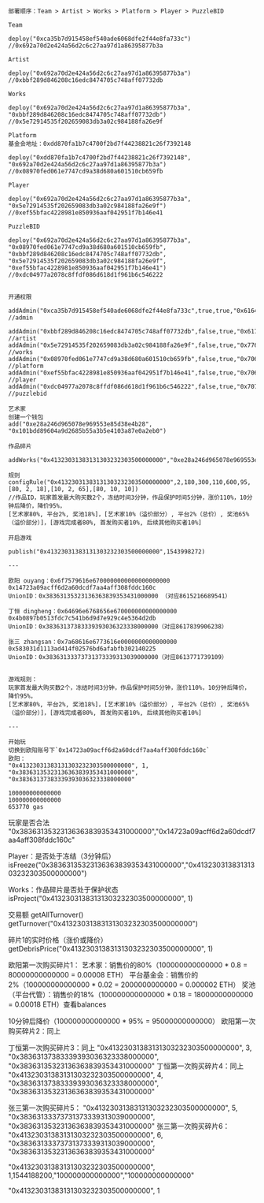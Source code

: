

```
部署顺序：Team > Artist > Works > Platform > Player > PuzzleBID

Team

deploy("0xca35b7d915458ef540ade6068dfe2f44e8fa733c")
//0x692a70d2e424a56d2c6c27aa97d1a86395877b3a

Artist

deploy("0x692a70d2e424a56d2c6c27aa97d1a86395877b3a")
//0xbbf289d846208c16edc8474705c748aff07732db

Works

deploy("0x692a70d2e424a56d2c6c27aa97d1a86395877b3a", "0xbbf289d846208c16edc8474705c748aff07732db")
//0x5e72914535f202659083db3a02c984188fa26e9f

Platform
基金会地址：0xdd870fa1b7c4700f2bd7f44238821c26f7392148

deploy("0xdd870fa1b7c4700f2bd7f44238821c26f7392148", "0x692a70d2e424a56d2c6c27aa97d1a86395877b3a")
//0x08970fed061e7747cd9a38d680a601510cb659fb

Player

deploy("0x692a70d2e424a56d2c6c27aa97d1a86395877b3a", "0x5e72914535f202659083db3a02c984188fa26e9f")
//0xef55bfac4228981e850936aaf042951f7b146e41

PuzzleBID

deploy("0x692a70d2e424a56d2c6c27aa97d1a86395877b3a", "0x08970fed061e7747cd9a38d680a601510cb659fb", "0xbbf289d846208c16edc8474705c748aff07732db", "0x5e72914535f202659083db3a02c984188fa26e9f", "0xef55bfac4228981e850936aaf042951f7b146e41")
//0xdc04977a2078c8ffdf086d618d1f961b6c546222


开通权限

addAdmin("0xca35b7d915458ef540ade6068dfe2f44e8fa733c",true,true,"0x61646d696e0000000000000000000000") //admin

addAdmin("0xbbf289d846208c16edc8474705c748aff07732db",false,true,"0x61727469737400000000000000000000") //artist
addAdmin("0x5e72914535f202659083db3a02c984188fa26e9f",false,true,"0x776f726b730000000000000000000000") //works
addAdmin("0x08970fed061e7747cd9a38d680a601510cb659fb",false,true,"0x706c6174666f726d0000000000000000") //platform
addAdmin("0xef55bfac4228981e850936aaf042951f7b146e41",false,true,"0x706c6179657200000000000000000000") //player
addAdmin("0xdc04977a2078c8ffdf086d618d1f961b6c546222",false,true,"0x70757a7a6c6562696400000000000000") //puzzlebid

艺术家
创建一个钱包
add("0xe28a246d965078e969553e85d38e4b28", "0x101bdd89604a9d2685b55a3b5e4103a87e0a2eb0")

作品碎片

addWorks("0x41323031383131303232303500000000","0xe28a246d965078e969553e85d38e4b28","6","600000000000000","1544607900")

规则
configRule("0x41323031383131303232303500000000",2,180,300,110,600,95,[80, 2, 18],[10, 2, 65],[80, 10, 10])
//作品ID，玩家首发最大购买数2个，冻结时间3分钟，作品保护时间5分钟，涨价110%，10分钟后降价，降价95%，
[艺术家80%, 平台2%, 奖池18%]，[艺术家10%（溢价部分）, 平台2%（总价）, 奖池65%（溢价部分）]，[游戏完成者80%, 首发购买者10%, 后续其他购买者10%]

开启游戏

publish("0x41323031383131303232303500000000",1543998272)

---

欧阳 ouyang：0x6f7579616e6700000000000000000000
0x14723a09acff6d2a60dcdf7aa4aff308fddc160c
UnionID：0x38363135323136363839353431000000 （对应8615216689541）

丁恒 dingheng：0x64696e6768656e670000000000000000
0x4b0897b0513fdc7c541b6d9d7e929c4e5364d2db
UnionID：0x38363137383339393036323338000000（对应8617839906238）

张三 zhangsan：0x7a68616e6773616e0000000000000000
0x583031d1113ad414f02576bd6afabfb302140225
UnionID：0x38363133373731373339313039000000（对应8613771739109）


游戏规则：
玩家首发最大购买数2个，冻结时间3分钟，作品保护时间5分钟，涨价110%，10分钟后降价，降价95%，
[艺术家80%, 平台2%, 奖池18%]，[艺术家10%（溢价部分）, 平台2%（总价）, 奖池65%（溢价部分）]，[游戏完成者80%, 首发购买者10%, 后续其他购买者10%]

---

开始玩
切换到欧阳账号下`0x14723a09acff6d2a60dcdf7aa4aff308fddc160c`
欧阳：
"0x41323031383131303232303500000000", 1, "0x38363135323136363839353431000000", "0x38363137383339393036323338000000"

100000000000000
100000000000000
653770 gas
```

玩家是否合法
"0x38363135323136363839353431000000","0x14723a09acff6d2a60dcdf7aa4aff308fddc160c"

Player：是否处于冻结（3分钟后）
isFreeze("0x38363135323136363839353431000000","0x41323031383131303232303500000000")

Works：作品碎片是否处于保护状态
isProject("0x41323031383131303232303500000000", 1)

交易额
getAllTurnover()
getTurnover("0x41323031383131303232303500000000")

碎片1的实时价格（涨价或降价）
getDebrisPrice("0x41323031383131303232303500000000", 1)

欧阳第一次购买碎片1：
艺术家：销售价的80%（100000000000000 * 0.8 = 80000000000000 = 0.00008 ETH）
平台基金会：销售价的2%（100000000000000 * 0.02 = 2000000000000 = 0.000002 ETH）
奖池（平台代管）：销售价的18%（100000000000000 * 0.18 = 18000000000000 = 0.00018 ETH）查看balances

10分钟后降价（100000000000000 * 95% = 95000000000000）
欧阳第一次购买碎片2：同上

丁恒第一次购买碎片3：同上
"0x41323031383131303232303500000000", 3, "0x38363137383339393036323338000000", "0x38363135323136363839353431000000"
丁恒第一次购买碎片4：同上
"0x41323031383131303232303500000000", 4, "0x38363137383339393036323338000000", "0x38363135323136363839353431000000"

张三第一次购买碎片5：
"0x41323031383131303232303500000000", 5, "0x38363133373731373339313039000000", "0x38363135323136363839353431000000"
张三第一次购买碎片6：
"0x41323031383131303232303500000000", 6, "0x38363133373731373339313039000000", "0x38363135323136363839353431000000"


"0x41323031383131303232303500000000", 1,1544188200,"100000000000000","100000000000000"


"0x41323031383131303232303500000000", 1






